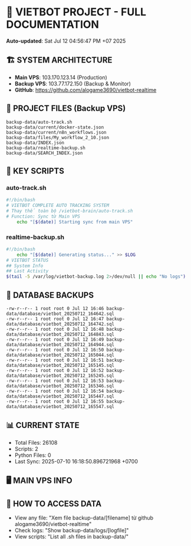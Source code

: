 # 🤖 VIETBOT PROJECT - FULL DOCUMENTATION
**Auto-updated**: Sat Jul 12 04:56:47 PM +07 2025

## 🏗️ SYSTEM ARCHITECTURE
- **Main VPS**: 103.170.123.14 (Production)
- **Backup VPS**: 103.77.172.150 (Backup & Monitor)
- **GitHub**: https://github.com/alogame3690/vietbot-realtime

## 📁 PROJECT FILES (Backup VPS)
```
backup-data/auto-track.sh
backup-data/current/docker-state.json
backup-data/current/n8n_workflows.json
backup-data/files/My_workflow_2_10.json
backup-data/INDEX.json
backup-data/realtime-backup.sh
backup-data/SEARCH_INDEX.json
```

## 🔧 KEY SCRIPTS
### auto-track.sh
```bash
#!/bin/bash
# VIETBOT COMPLETE AUTO TRACKING SYSTEM
# Thay thế toàn bộ /vietbot-brain/auto-track.sh
# Function: Sync từ Main VPS
    echo "[$(date)] Starting sync from main VPS"
```
### realtime-backup.sh
```bash
#!/bin/bash
    echo "[$(date)] Generating status..." >> $LOG
# VIETBOT STATUS
## System Info
## Last Activity
$(tail -5 /var/log/vietbot-backup.log 2>/dev/null || echo "No logs")
```

## 💾 DATABASE BACKUPS
```
-rw-r--r-- 1 root root 0 Jul 12 16:46 backup-data/database/vietbot_20250712_164642.sql
-rw-r--r-- 1 root root 0 Jul 12 16:47 backup-data/database/vietbot_20250712_164742.sql
-rw-r--r-- 1 root root 0 Jul 12 16:48 backup-data/database/vietbot_20250712_164843.sql
-rw-r--r-- 1 root root 0 Jul 12 16:49 backup-data/database/vietbot_20250712_164944.sql
-rw-r--r-- 1 root root 0 Jul 12 16:50 backup-data/database/vietbot_20250712_165044.sql
-rw-r--r-- 1 root root 0 Jul 12 16:51 backup-data/database/vietbot_20250712_165145.sql
-rw-r--r-- 1 root root 0 Jul 12 16:52 backup-data/database/vietbot_20250712_165245.sql
-rw-r--r-- 1 root root 0 Jul 12 16:53 backup-data/database/vietbot_20250712_165346.sql
-rw-r--r-- 1 root root 0 Jul 12 16:54 backup-data/database/vietbot_20250712_165447.sql
-rw-r--r-- 1 root root 0 Jul 12 16:55 backup-data/database/vietbot_20250712_165547.sql
```

## 📊 CURRENT STATE
- Total Files: 26108
- Scripts: 2
- Python Files: 0
- Last Sync: 2025-07-10 16:18:50.896721968 +0700

## 🖥️ MAIN VPS INFO


## 🚨 HOW TO ACCESS DATA
- View any file: "Xem file backup-data/[filename] từ github alogame3690/vietbot-realtime"
- Check logs: "Show backup-data/logs/[logfile]"
- View scripts: "List all .sh files in backup-data/"
